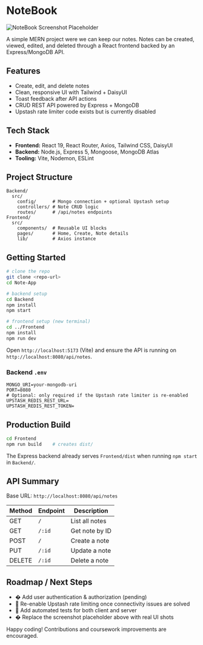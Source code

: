 # NoteBook

![NoteBook Screenshot Placeholder](<img width="2879" height="1635" alt="image" src="https://github.com/user-attachments/assets/5bd72e78-9ffb-467f-bd60-96c62af6ad19" />
)


A simple MERN project were we can keep our notes. Notes can be created, viewed, edited, and deleted through a React frontend backed by an Express/MongoDB API.

## Features
- Create, edit, and delete notes
- Clean, responsive UI with Tailwind + DaisyUI
- Toast feedback after API actions
- CRUD REST API powered by Express + MongoDB
- Upstash rate limiter code exists but is currently disabled

## Tech Stack
- **Frontend:** React 19, React Router, Axios, Tailwind CSS, DaisyUI
- **Backend:** Node.js, Express 5, Mongoose, MongoDB Atlas
- **Tooling:** Vite, Nodemon, ESLint

## Project Structure
```
Backend/
  src/
    config/      # Mongo connection + optional Upstash setup
    controllers/ # Note CRUD logic
    routes/      # /api/notes endpoints
Frontend/
  src/
    components/  # Reusable UI blocks
    pages/       # Home, Create, Note details
    lib/         # Axios instance
```

## Getting Started
```bash
# clone the repo
git clone <repo-url>
cd Note-App

# backend setup
cd Backend
npm install
npm start

# frontend setup (new terminal)
cd ../Frontend
npm install
npm run dev
```
Open `http://localhost:5173` (Vite) and ensure the API is running on `http://localhost:8080/api/notes`.

### Backend `.env`
```
MONGO_URI=your-mongodb-uri
PORT=8080
# Optional: only required if the Upstash rate limiter is re-enabled
UPSTASH_REDIS_REST_URL=
UPSTASH_REDIS_REST_TOKEN=
```

## Production Build
```bash
cd Frontend
npm run build    # creates dist/
```
The Express backend already serves `Frontend/dist` when running `npm start` in `Backend/`.

## API Summary
Base URL: `http://localhost:8080/api/notes`

| Method | Endpoint | Description |
|--------|----------|-------------|
| GET    | `/`      | List all notes |
| GET    | `/:id`   | Get note by ID |
| POST   | `/`      | Create a note |
| PUT    | `/:id`   | Update a note |
| DELETE | `/:id`   | Delete a note |

## Roadmap / Next Steps
- � Add user authentication & authorization (pending)
- 🚦 Re-enable Upstash rate limiting once connectivity issues are solved
- 🧪 Add automated tests for both client and server
- � Replace the screenshot placeholder above with real UI shots

Happy coding! Contributions and coursework improvements are encouraged.
